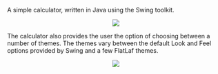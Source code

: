 A simple calculator, written in Java using the Swing toolkit.
<p align="center">
  <img src="https://i.imgur.com/pPDk7iP.png" />
</p>
The calculator also provides the user the option of choosing between a number of themes. The themes vary between the default Look and Feel options provided by Swing and a few FlatLaf themes.


<p align="center">
  <img src="https://i.imgur.com/25l2vMI.png" />
</p>

